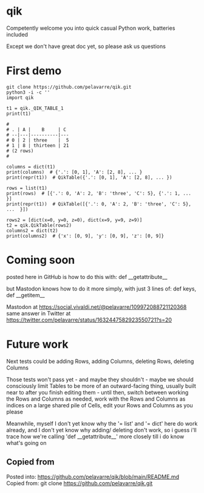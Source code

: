 # qik
Competently welcome you into quick casual Python work, batteries included

Except we don't have great doc yet, so please ask us questions

# First demo

    git clone https://github.com/pelavarre/qik.git
    python3 -i -c ''
    import qik

    t1 = qik._QIK_TABLE_1
    print(t1)

    #
    # . | A |    B     | C
    # --|---|----------|---
    # 0 | 2 | three    |  5
    # 1 | 8 | thirteen | 21
    # (2 rows)
    #

    columns = dict(t1)
    print(columns)  # {'.': [0, 1], 'A': [2, 8], ... }
    print(repr(t1))  # QikTable({'.': [0, 1], 'A': [2, 8], ... })

    rows = list(t1)
    print(rows)  # [{'.': 0, 'A': 2, 'B': 'three', 'C': 5}, {'.': 1, ... }]
    print(repr(t1))  # QikTable([{'.': 0, 'A': 2, 'B': 'three', 'C': 5}, ...  }])

    rows2 = [dict(x=0, y=0, z=0), dict(x=9, y=9, z=9)]
    t2 = qik.QikTable(rows2)
    columns2 = dict(t2)
    print(columns2)  # {'x': [0, 9], 'y': [0, 9], 'z': [0, 9]}

# Coming soon

posted here in GitHub is how to do this with:  def \_\_getattribute\_\_

but Mastodon knows how to do it more simply, with just 3 lines of:  def keys, def \_\_getitem\_\_

Mastodon at https://social.vivaldi.net/@pelavarre/109972088721120368
same answer in Twitter at https://twitter.com/pelavarre/status/1632447582923550721?s=20

# Future work

Next tests could be adding Rows, adding Columns, deleting Rows, deleting Columns

Those tests won't pass yet - and maybe they shouldn't - maybe we should consciously limit Tables to be more of an outward-facing thing, usually built near to after you finish editing them - until then, switch between working the Rows and Columns as needed, work with the Rows and Columns as indices on a large shared pile of Cells, edit your Rows and Columns as you please

Meanwhile, myself I don't yet know why the '= list' and '= dict' here do work already, and I don't yet know why adding/ deleting don't work, so i guess i'll trace how we're calling 'def \_\_getattribute\_\_' more closely till i do know what's going on

## Copied from

Posted into:  https://github.com/pelavarre/qik/blob/main/README.md
<br>
Copied from:  git clone https://github.com/pelavarre/qik.git
